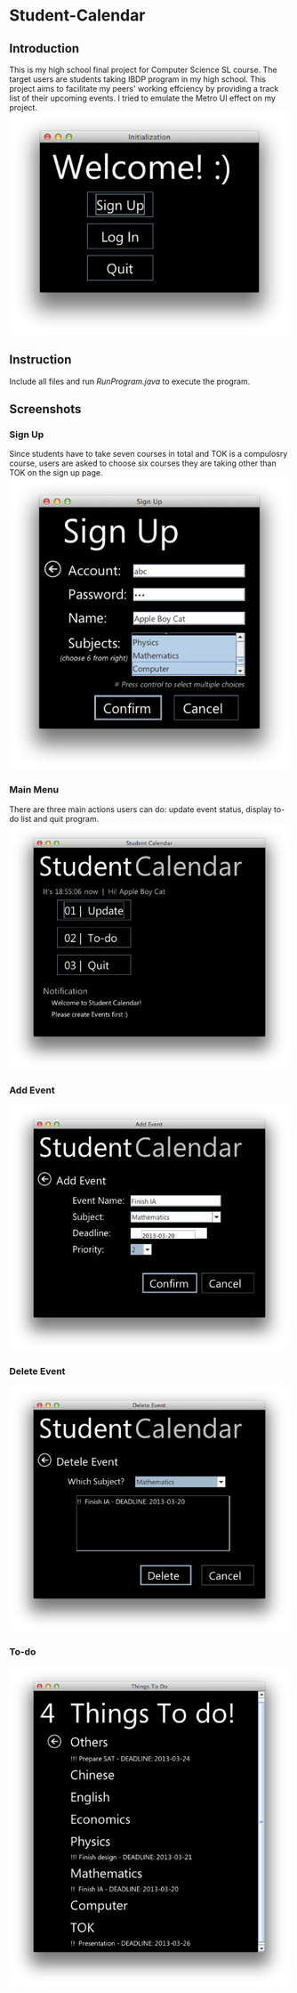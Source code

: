 # Student-Calendar

## Introduction
  This is my high school final project for Computer Science SL course. The target users are students taking IBDP program in my high school. This project aims to facilitate my peers' working effciency by providing a track list of their upcoming events. I tried to emulate the Metro UI effect on my project.
![welcome](https://raw.githubusercontent.com/nammmm/Student-Calendar/master/screenshots/01_Welcome.png)

## Instruction
  Include all files and run *RunProgram.java* to execute the program.
  
## Screenshots
### Sign Up
  Since students have to take seven courses in total and TOK is a compulosry course, users are asked to choose six courses they are taking other than TOK on the sign up page.
![sign_up](https://raw.githubusercontent.com/nammmm/Student-Calendar/master/screenshots/03_SignUp.png)

### Main Menu
  There are three main actions users can do: update event status, display to-do list and quit program.
![main_menu](https://raw.githubusercontent.com/nammmm/Student-Calendar/master/screenshots/04_Main.png)

### Add Event
![add_event](https://raw.githubusercontent.com/nammmm/Student-Calendar/master/screenshots/06_AddEvent.png)

### Delete Event
![delete_event](https://raw.githubusercontent.com/nammmm/Student-Calendar/master/screenshots/07_DeleteEvent.png)

### To-do
![to_do](https://raw.githubusercontent.com/nammmm/Student-Calendar/master/screenshots/08_Todo.png)

